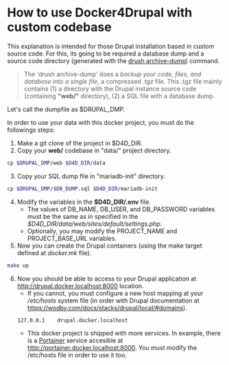 # How to use Docker4Drupal with custom codebase
This explanation is intended for those Drupal installation based in custom source code. For this, its going to be required a database dump and a source code directory (generated with the [drush archive-dump](https://drushcommands.com/drush-8x/core/archive-dump/)) command.

> The 'drush archive-dump' does a _backup your code, files, and database into a single file_, a compressed *.tgz* file. This .tgz file mainly contains (1) a directory with the Drupal instance source code (containing **"web/"** directory), (2) a SQL file with a database dump.

Let's call the dumpfile as $DRUPAL_DMP.

In order to use your data with this docker project, you must do the followings steps:
1. Make a git clone of the project in $D4D_DIR.
2. Copy your **web/** codebase in "data/" project directory.
```bash
cp $DRUPAL_DMP/web $D4D_DIR/data
```
3. Copy your SQL dump file in "mariadb-init" directory.
```bash
cp $DRUPAL_DMP/$DB_DUMP.sql $D4D_DIR/mariadb-init
```
4. Modify the variables in the **$D4D_DIR/.env** file.
    * The values of DB_NAME, DB_USER, and DB_PASSWORD variables must be the same as in specified in the _$D4D_DIR/data/web/sites/default/settings.php_.
    * Optionally, you may modify the PROJECT_NAME and PROJECT_BASE_URL variables.
5. Now you can create the Drupal containers (using the make target defined at *docker.mk* file).
```bash
make up
```
6. Now you should be able to access to your Drupal application at http://drupal.docker.localhost:8000 location.
   * If you cannot, you must configure a new host mapping at your */etc/hosts* system file (in order with Drupal documentation at https://wodby.com/docs/stacks/drupal/local/#domains).
   ```bash
   127.0.0.1    drupal.docker.localhost
   ```
   * This docker project is shipped with more services. In example, there is a [Portainer](https://www.portainer.io/) service accesible at http://portainer.docker.localhost:8000. You must modify the /etc/hosts file in order to use it too.
